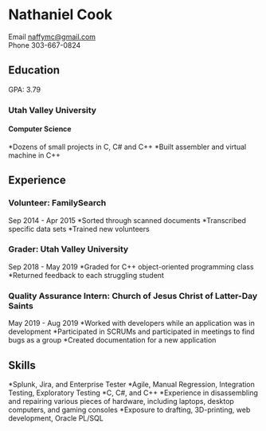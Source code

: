 
# Nathaniel Cook
Email naffymc@gmail.com  
Phone 303-667-0824
## Education
GPA: 3.79
### Utah Valley University
#### Computer Science
*Dozens of small projects in C, C# and C++
*Built assembler and virtual machine in C++
## Experience
### Volunteer: FamilySearch
Sep 2014 - Apr 2015
*Sorted through scanned documents
*Transcribed specific data sets
*Trained new volunteers
### Grader: Utah Valley University
Sep 2018 - May 2019
*Graded for C++ object-oriented programming class
*Returned feedback to each struggling student
### Quality Assurance Intern: Church of Jesus Christ of Latter-Day Saints
May 2019 - Aug 2019
*Worked with developers while an application was in development
*Participated in SCRUMs and participated in meetings to find bugs as a group
*Created documentation for a new application
## Skills
*Splunk, Jira, and Enterprise Tester
*Agile, Manual Regression, Integration Testing, Exploratory Testing
*C, C#, and C++
*Experience in disassembling and repairing various pieces of hardware, including laptops, desktop computers, and gaming consoles
*Exposure to drafting, 3D-printing, web development, Oracle PL/SQL
